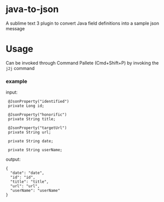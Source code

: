 # java-to-json
A sublime text 3 plugin to convert Java field definitions into a sample json message

# Usage 
Can be invoked through Command Pallete (Cmd+Shift+P) by invoking the `j2j` command

### example
input: 
``` 
 @JsonProperty("identified")
 private Long id;
 
 @JsonProperty("honorific")
 private String title;
 
 @JsonProperty("targetUrl")
 private String url;
 
 private String date;
 
 private String userName;
 ```



output:

```
{
  "date": "date",
  "id": "id",
  "title": "title",
  "url": "url",
  "userName": "userName"
}
```

